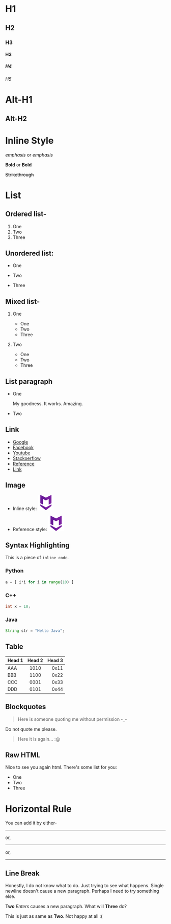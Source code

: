 # H1
## H2
### H3
#### H3
##### H4
###### H5


Alt-H1
===
Alt-H2
---


# Inline Style
*emphasis* or _emphasis_

**Bold** or __Bold__

~~Strikethrough~~


# List

## Ordered list-
1. One
2. Two
3. Three

## Unordered list:
* One
+ Two
- Three

## Mixed list-
1. One
    * One
    * Two
    * Three

2. Two
    * One
    * Two
    * Three

## List paragraph
- One

    My goodness. It works. Amazing.

- Two


## Link
* [Google](https://google.com)
* [Facebook](https://facebook.com "Facebook")
* [Youtube][ref]
* [Stackoerflow][1]
* [Reference](../reference/file)
* [Link]

[ref]: http://youtube.com
[1]: https://stackoverflow.com
[Link]: http://somelink.com


## Image

* Inline style: ![](https://github.com/adam-p/markdown-here/raw/master/src/common/images/icon48.png "My Logo")

* Reference style: ![logo]

[logo]: https://github.com/adam-p/markdown-here/raw/master/src/common/images/icon48.png "My Logo 2"


## Syntax Highlighting

This is a piece of `inline code`.

### Python
```python
a = [ i*i for i in range(10) ]
```

### C++
```c++
int x = 10;
```

### Java
```java
String str = "Hello Java";
```


## Table

| Head 1        | Head 2        | Head 3        |
| :------------ | :-----------: | ------------: |
| AAA           | 1010          | 0x11          |
| BBB           | 1100          | 0x22          |
| CCC           | 0001          | 0x33          |
| DDD           | 0101          | 0x44          |


## Blockquotes

> Here is someone quoting me without permission -_-

Do not quote me please.

> Here it is again... :@


## Raw HTML

<p>Nice to see you again html. There's some list for you:</p>

<ul>
    <li>One</li>
    <li>Two</li>
    <li>Three</li>
</ul>


# Horizontal Rule
You can add it by either-

---

or,

***

or,
___


## Line Break

Honestly, I do not know what to do. Just trying to see what happens.
Single newline doesn't cause a new paragraph. Perhaps I need to try something else.

**Two** _Enters_ causes a new paragraph. What will **Three** do?


This is just as same as **Two**. Not happy at all :(